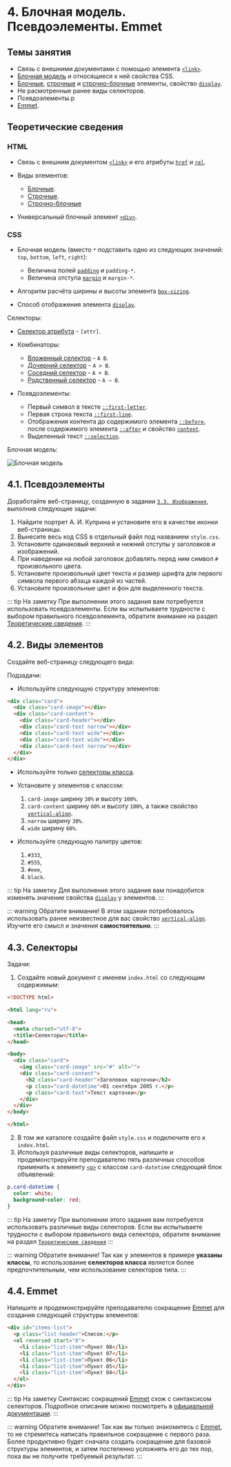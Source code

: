 # 4. Блочная модель. Псевдоэлементы. Emmet

## Темы занятия

- Связь с внешними документами с помощью элемента
[`<link>`](https://webref.ru/html/link).
- [Блочная модель](https://webref.ru/layout/learn-html-css/box-model) и 
относящиеся к ней свойства CSS.
- [Блочные](https://webref.ru/course/block-inline/block),
[строчные](https://webref.ru/course/block-inline/inline) и
[строчно-блочные](https://webref.ru/course/block-inline/inline-block) 
элементы, свойство [`display`](https://webref.ru/css/display).
- Не расмотренные ранее виды селекторов.
- Псевдоэлементы.p
- [Emmet](https://emmet.io).

## Теоретические сведения

### HTML

- Связь с внешним документом [`<link>`](https://webref.ru/html/link) и его 
атрибуты [`href`](https://webref.ru/html/link/href) и
[`rel`](https://webref.ru/html/link/rel).

- Виды элементов:

  - [Блочные](https://webref.ru/course/block-inline/block).
  - [Строчные](https://webref.ru/course/block-inline/inline).
  - [Строчно-блочные](https://webref.ru/course/block-inline/inline-block)

- Универсальный блочный элемент [`<div>`](https://webref.ru/html/div).

### CSS

- Блочная модель (вместо `*` подставить одно из следующих значений: `top`, 
`bottom`, `left`, `right`):

  - Величина полей [`padding`](https://webref.ru/css/padding) и `padding-*`.
  - Величина отступа [`margin`](https://webref.ru/css/padding) и `margin-*`.

- Алгоритм расчёта ширины и высоты элемента
[`box-sizing`](https://webref.ru/css/box-sizing).
- Способ отображения элемента [`display`](https://webref.ru/css/display).

Селекторы:

- [Селектор атрибута](https://webref.ru/css/selector/attr) - `[attr]`.

- Комбинаторы:

  - [Вложенный селектор](https://webref.ru/css/selector/descendant) - `A B`.
  - [Дочерний селектор](https://webref.ru/css/selector/child) - `A > B`.
  - [Соседний селектор](https://webref.ru/css/selector/adjacent) - `A + B`.
  - [Родственный селектор](https://webref.ru/css/selector/sibling) - `A ~ B`.

- Псевдоэлементы:

  - Первый символ в тексте
  [`::first-letter`](https://webref.ru/css/first-letter).
  - Первая строка текста [`::first-line`](https://webref.ru/css/first-line).
  - Отображения контента до содержимого элемента
  [`::before`](https://webref.ru/css/before), после содержимого элемента
  [`::after`](https://webref.ru/css/after) и свойство
  [`content`](https://webref.ru/css/content).
  - Выделенный текст [`::selection`](https://webref.ru/css/first-line).

Блочная модель:

![Блочная модель](./assets/box_model.svg)

## 4.1. Псевдоэлементы

Доработайте веб-страницу, созданную в задании
[`3.3. Изображения`](/practice/03/#_3-3-изображения), выполнив следующие 
задачи:

1. Найдите портрет А. И. Куприна и установите его в качестве иконки 
веб-страницы.
2. Вынесите весь код CSS в отдельный файл под названием `style.css`.
3. Установите одинаковый верхний и нижний отступы у заголовков и изображений.
4. При наведении на любой заголовок добавлять перед ним символ `#` 
произвольного цвета.
5. Установите произвольный цвет текста и размер шрифта для первого символа 
первого абзаца каждой из частей.
6. Установите произвольные цвет и фон для выделенного текста.

::: tip На заметку
При выполнении этого задания вам потребуется использовать псевдоэлементы. 
Если вы испытываете трудности с выбором правильного псевдоэлемента, обратите
внимание на раздел [Теоретические сведения](#теоретические-сведения).
:::

## 4.2. Виды элементов

Создайте веб-страницу следующего вида:

<practice-04-task-02/>

Подзадачи:

- Используйте следующую структуру элементов:

```html
<div class="card">
  <div class="card-image"></div>
  <div class="card-content">
    <div class="card-header"></div>
    <div class="card-text narrow"></div>
    <div class="card-text wide"></div>
    <div class="card-text wide"></div>
    <div class="card-text narrow"></div>
  </div>
</div>
```

- Используйте только [селекторы класса](https://webref.ru/css/selector/class).
- Установите у элементов с классом:

  1. `card-image` ширину `30%` и высоту `100%`.
  2. `card-content` ширину `60%` и высоту `100%`, а также свойство 
  [`vertical-align`](https://webref.ru/css/vertical-align).
  3. `narrow` ширину `30%`.
  4. `wide` ширину `60%`.

- Используйте следующую палитру цветов:

  1. `#333`,
  2. `#555`,
  3. `#eee`,
  4. `black`.

::: tip На заметку
Для выполнения этого задания вам понадобится изменять значение свойства 
[`display`](https://webref.ru/css/display) у элементов.
:::

::: warning Обратите внимание!
В этом задании потребовалось использовать ранее неизвестное для вас свойство
[`vertical-align`](https://webref.ru/css/vertical-align). Изучите его смысл 
и значения **самостоятельно**.
:::

## 4.3. Селекторы

Задачи:

1. Создайте новый документ с именем `index.html` со следующим содержимым:

```html
<!DOCTYPE html>

<html lang="ru">

<head>
  <meta charset="utf-8">
  <title>Селекторы</title>
</head>

<body>
  <div class="card">
    <img class="card-image" src="#" alt="">
    <div class="card-content">
      <h2 class="card-header">Заголовок карточки</h2>
      <p class="card-datetime">01 сентября 2005 г.</p>
      <p class="card-text">Текст карточки</p>
    </div>
  </div>
</body>

</html>
```

2. В том же каталоге создайте файл `style.css` и подключите его к `index.html`.
3. Используя различные виды селекторов, напишите и продемонстрируйте 
преподавателю пять различных способов применить к элементу
[`<p>`](https://webref.ru/html/p) с классом `card-datetime` следующий блок 
объявлений:

```css
p.card-datetime {
  color: white;
  background-color: red;
}
```

::: tip На заметку
При выполнении этого задания вам потребуется использовать различные виды 
селекторов. Если вы испытываете трудности с выбором правильного вида 
селектора, обратите внимание на раздел
[`Теоретические сведения`](#теоретические-сведения)
:::

::: warning Обратите внимание!
Так как у элементов в примере **указаны классы**, то использование 
**селекторов класса** является более предпочтительным, чем использование 
селекторов типа.
:::

## 4.4. Emmet

Напишите и продемонстрируйте преподавателю сокращение
[Emmet](https://emmet.io) для создания следующей структуры элементов:

```html
<div id="items-list">
  <p class="list-header">Список:</p>
  <ol reversed start="8">
    <li class="list-item">Пункт 08</li>
    <li class="list-item">Пункт 07</li>
    <li class="list-item">Пункт 06</li>
    <li class="list-item">Пункт 05</li>
    <li class="list-item">Пункт 04</li>
  </ol>
</div>
```

::: tip На заметку
Синтаксис сокращений [Emmet](https://emmet.io) схож с синтаксисом селекторов.
Подробное описание можно посмотреть в
[официальной документации](https://docs.emmet.io/abbreviations/syntax).
:::

::: warning Обратите внимание!
Так как вы только знакомитесь с [Emmet](https://emmet.io), то не стремитесь 
написать правильное сокращение с первого раза. Более продуктивно будет 
сначала создать сокращение для базовой структуры элементов, и затем 
постепенно усложнять его до тех пор, пока вы не получите требуемый результат.
:::

<disqus-comments
  page-uuid="d4883cce-4d79-4289-9f0a-5df7b990ee43"
  page-title="4. Блочная модель. Псевдоэлементы.
    Emmet | Практические занятия"/>
  
<script-button/>